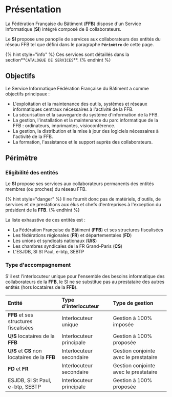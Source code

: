 # Présentation

La Fédération Française du Bâtiment \(**FFB**\) dispose d'un Service Informatique \(**SI**\) intégré composé de 8 collaborateurs.

Le **SI** propose une panoplie de services aux collaborateurs des entités du réseau FFB tel que défini dans le paragraphe **`Périmètre`** de cette page.

{% hint style="info" %}
Ces services sont détaillés dans la section**`CATALOGUE DE SERVICES`**.
{% endhint %}

## Objectifs

Le Service Informatique Fédération Française du Bâtiment a comme objectifs principaux :

* L'exploitation et la maintenance des outils, systèmes et réseaux informatiques centraux nécessaires à l'activité de la FFB.
* La sécurisation et la sauvegarde du système d'information de la FFB.
* La gestion, l'installation et la maintenance du parc informatique de la FFB : ordinateurs, imprimantes, visioconférence.
* La gestion, la distribution et la mise à jour des logiciels nécessaires à l'activité de la FFB.
* La formation, l'assistance et le support auprès des collaborateurs.

## Périmètre

### Eligibilité des entités

Le **SI** propose ses services aux collaborateurs permanents des entités membres \(ou proches\) du réseau FFB.

{% hint style="danger" %}
Il ne fournit donc pas de matériels, d'outils, de services et de prestations aux élus et chefs d'entreprises à l'exception du président de la **FFB**.
{% endhint %}

La liste exhaustive de ces entités est :

* La Fédération Française du Bâtiment \(**FFB**\) et ses structures fiscalisées
* Les fédérations régionales \(**FR**\) et départementales \(**FD**\)
* Les unions et syndicats nationaux \(**U/S**\)
* Les chambres syndicales de la FR Grand-Paris \(**CS**\)
* L'ESJDB, SI St Paul, e-btp, SEBTP

### Type d'accompagnement

S'il est l'interlocuteur unique pour l'ensemble des besoins informatique des collaborateurs de la **FFB**, le SI ne se substitue pas au prestataire des autres entités \(hors locataires de la **FFB**\).

| Entité | Type d'interlocuteur | Type de gestion |
| :--- | :--- | :--- |
| **FFB** et ses structures fiscalisées | Interlocuteur unique | Gestion à 100% imposée |
| **U/S** locataires de la **FFB** | Interlocuteur principale | Gestion à 100% proposée |
| **U/S** et **CS** non locataires de la **FFB** | Interlocuteur secondaire | Gestion conjointe avec le prestataire |
| **FD** et **FR** | Interlocuteur secondaire | Gestion conjointe avec le prestataire |
| ESJDB, SI St Paul, e-btp, SEBTP | Interlocuteur principale | Gestion à 100% proposée |

